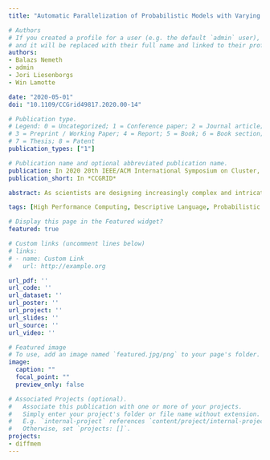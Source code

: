 ```yaml
---
title: "Automatic Parallelization of Probabilistic Models with Varying Load Imbalance"

# Authors
# If you created a profile for a user (e.g. the default `admin` user), write the username (folder name) here
# and it will be replaced with their full name and linked to their profile.
authors:
- Balazs Nemeth
- admin
- Jori Liesenborgs
- Win Lamotte

date: "2020-05-01"
doi: "10.1109/CCGrid49817.2020.00-14"

# Publication type.
# Legend: 0 = Uncategorized; 1 = Conference paper; 2 = Journal article;
# 3 = Preprint / Working Paper; 4 = Report; 5 = Book; 6 = Book section;
# 7 = Thesis; 8 = Patent
publication_types: ["1"]

# Publication name and optional abbreviated publication name.
publication: In 2020 20th IEEE/ACM International Symposium on Cluster, Cloud and Internet Computing (CCGRID)
publication_short: In *CCGRID*

abstract: As scientists are designing increasingly complex and intricate models, the prominent way today to achieve acceptable execution time without sacrificing accuracy is through parallel computing. These techniques can improve execution time either on the level of the optimization methods or on the level of the model evaluations. This paper outlines an automatic parallelization approach for the latter. Processor specific procedures with embedded communication primitives are generated from static schedules produced by an evolutionary algorithm. These are passed to an optimizing compiler to avoid the overhead of typical task runtime systems. The two key insights are that the parallel structure of probabilistic models is revealed when the data is combined with the model and that static schedules can be combined into more robust schedules that can deal with varying load imbalance. For this, LogP model parameters and execution time of each computational task are measured and fed into a discrete event simulator to estimate the running time on the target parallel system. Performance is evaluated with three pharmacological models with different characteristics. The first model lacks enough exploitable parallelism while up to approximately 6x and 8x improvements are achieved for the other models. Compared to a theoretical system with infinite processors and no communication delay, this equates to exploiting 66% and 99% of the available parallelism. Performance improves even when load imbalance varies.

tags: [High Performance Computing, Descriptive Language, Probabilistic Modeling, Automatic Parallelization, Dataflow, LogP model, Simulation, Evolutionary Algorithms, Scheduling, Load Imbalance]

# Display this page in the Featured widget?
featured: true

# Custom links (uncomment lines below)
# links:
# - name: Custom Link
#   url: http://example.org

url_pdf: ''
url_code: ''
url_dataset: ''
url_poster: ''
url_project: ''
url_slides: ''
url_source: ''
url_video: ''

# Featured image
# To use, add an image named `featured.jpg/png` to your page's folder.
image:
  caption: ""
  focal_point: ""
  preview_only: false

# Associated Projects (optional).
#   Associate this publication with one or more of your projects.
#   Simply enter your project's folder or file name without extension.
#   E.g. `internal-project` references `content/project/internal-project/index.md`.
#   Otherwise, set `projects: []`.
projects:
- diffmem
---
```

